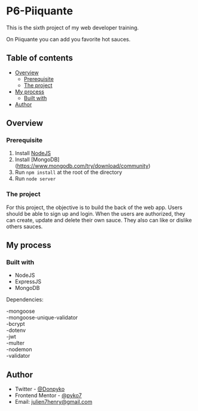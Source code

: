 # P6-Piiquante

This is the sixth project of my web developer training.

On Piiquante you can add you favorite hot sauces.

## Table of contents

- [Overview](#overview)
  - [Prerequisite](#prerequisite)
  - [The project](#the-project)
- [My process](#my-process)
  - [Built with](#built-with)
- [Author](#author)

## Overview

### Prerequisite

1) Install [NodeJS](https://nodejs.org/en/)
2) Install [MongoDB] (https://www.mongodb.com/try/download/community)
3) Run `npm install` at the root of the directory
4) Run `node server`

### The project

For this project, the objective is to build the back of the web app. Users should be able to sign up and login. When the users are authorized, they can create, update and delete their own sauce. They also can like or dislike others sauces. 


## My process

### Built with

- NodeJS 
- ExpressJS
- MongoDB

Dependencies:

-mongoose  
-mongoose-unique-validator  
-bcrypt  
-dotenv  
-jwt  
-multer  
-nodemon  
-validator  



## Author

- Twitter - [@Donpyko](https://www.twitter.com/Donpyko)
- Frontend Mentor - [@pyko7](https://www.frontendmentor.io/profile/pyko7)
- Email: [julien7henry@gmail.com](mailto:julien7henry@gmail.com)
